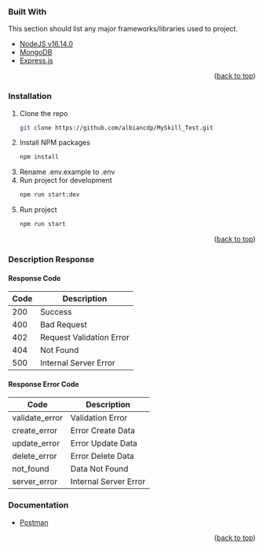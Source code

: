 ### Built With

This section should list any major frameworks/libraries used to project.

* [NodeJS v16.14.0](https://nodejs.org/)
* [MongoDB](https://www.mongodb.com/)
* [Express.js](https://expressjs.com/)

<p align="right">(<a href="#top">back to top</a>)</p>

### Installation

1. Clone the repo
   ```sh
   git clone https://github.com/albiancdp/MySkill_Test.git
   ```
2. Install NPM packages
   ```sh
   npm install
   ```
3. Rename .env.example to .env
4. Run project for development
   ```sh
   npm run start:dev
   ```
5. Run project 
   ```sh
   npm run start
   ```
<p align="right">(<a href="#top">back to top</a>)</p>

### Description Response

#### Response Code
Code | Description |
--- | --- |
200 | Success |
400 | Bad Request |
402 | Request Validation Error |
404 | Not Found |
500 | Internal Server Error |

#### Response Error Code
Code | Description |
--- | --- |
validate_error | Validation Error |
create_error | Error Create Data |
update_error | Error Update Data |
delete_error | Error Delete Data |
not_found | Data Not Found |
server_error | Internal Server Error |

### Documentation

* [Postman](https://terbang.postman.co/workspace/MySkill~0b4f4399-600a-4fd1-8173-b6681ae205c4/collection/5788866-2b4d5215-7dff-40d1-8cde-8e80d279c686?action=share&creator=5788866)

<p align="right">(<a href="#top">back to top</a>)</p>
